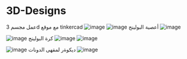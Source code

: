 # 3D-Designs
عمل مجسم  3d مع موقع tinkercad 
![image](https://github.com/user-attachments/assets/e14d06f2-ee23-49c0-8664-4d189cab4121)
![image](https://github.com/user-attachments/assets/44a477fa-7a22-46ba-a1a1-2fad128e1f7a)
أعصية البولينج
![image](https://github.com/user-attachments/assets/c99b2cc7-03cb-4bbd-ac5d-bf3112d55cb1)

![image](https://github.com/user-attachments/assets/370a63a1-053c-4067-a743-c0b363e44504)
كرة البولينج
![image](https://github.com/user-attachments/assets/95112b4c-4665-41d3-bc4a-3f3cecad3ef4)
![image](https://github.com/user-attachments/assets/345ff777-99c1-4789-bf4d-595acff79d85)

![image](https://github.com/user-attachments/assets/36e58495-bd46-43e5-9fd4-fa73d48883c5)
ديكوةر لمقهى الدونات
![image](https://github.com/user-attachments/assets/285b58e3-4b98-4760-b30f-a26a747bf4ee)






